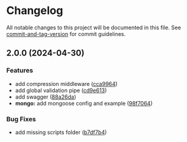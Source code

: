 # Changelog

All notable changes to this project will be documented in this file. See [commit-and-tag-version](https://github.com/absolute-version/commit-and-tag-version) for commit guidelines.

## 2.0.0 (2024-04-30)


### Features

* add compression middleware ([cca9964](http://bitbucket.org/s3pweb/s3pweb-html5-to-pdf-with-Puppeteer/commits/cca9964d5998afe111de34ca48eab8aa59b9f90d))
* add global validation pipe ([cd9e613](http://bitbucket.org/s3pweb/s3pweb-html5-to-pdf-with-Puppeteer/commits/cd9e613103df79e8175a5c3a3bffbb2e4e74e78b))
* add swagger ([88a26da](http://bitbucket.org/s3pweb/s3pweb-html5-to-pdf-with-Puppeteer/commits/88a26da2d293339274722c635586c7320bf2b573))
* **mongo:** add mongoose config and example ([98f7064](http://bitbucket.org/s3pweb/s3pweb-html5-to-pdf-with-Puppeteer/commits/98f70645c86a6ee1876ff6edfff29b87e09e9df5))


### Bug Fixes

* add missing scripts folder ([b7df7b4](http://bitbucket.org/s3pweb/s3pweb-html5-to-pdf-with-Puppeteer/commits/b7df7b418bcb08b88a7f1f6d863b3a50a6ef1649))
